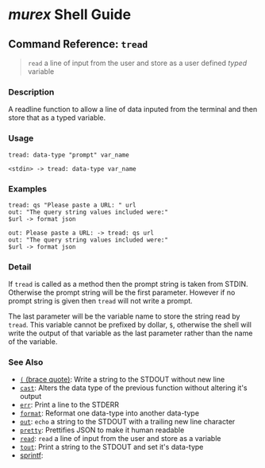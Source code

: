 # _murex_ Shell Guide

## Command Reference: `tread`

> `read` a line of input from the user and store as a user defined *typed* variable

### Description

A readline function to allow a line of data inputed from the terminal and then
store that as a typed variable.

### Usage

    tread: data-type "prompt" var_name
    
    <stdin> -> tread: data-type var_name

### Examples

    tread: qs "Please paste a URL: " url
    out: "The query string values included were:"
    $url -> format json
    
    out: Please paste a URL: -> tread: qs url
    out: "The query string values included were:"
    $url -> format json

### Detail

If `tread` is called as a method then the prompt string is taken from STDIN.
Otherwise the prompt string will be the first parameter. However if no prompt
string is given then `tread` will not write a prompt.

The last parameter will be the variable name to store the string read by `tread`.
This variable cannot be prefixed by dollar, `$`, otherwise the shell will write
the output of that variable as the last parameter rather than the name of the
variable.

### See Also

* [`(` (brace quote)](../commands/brace-quote.md):
  Write a string to the STDOUT without new line
* [`cast`](../commands/cast.md):
  Alters the data type of the previous function without altering it's output
* [`err`](../commands/err.md):
  Print a line to the STDERR
* [`format`](../commands/format.md):
  Reformat one data-type into another data-type
* [`out`](../commands/out.md):
  `echo` a string to the STDOUT with a trailing new line character
* [`pretty`](../commands/pretty.md):
  Prettifies JSON to make it human readable
* [`read`](../commands/read.md):
  `read` a line of input from the user and store as a variable
* [`tout`](../commands/tout.md):
  Print a string to the STDOUT and set it's data-type
* [sprintf](../commands/sprintf.md):
  